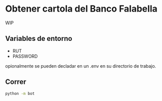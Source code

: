 # Obtener cartola del Banco Falabella

WIP

## Variables de entorno

- RUT
- PASSWORD

opionalmente se pueden decladar en un .env en su directorio de trabajo.

## Correr

```bash
python -m bot
```
